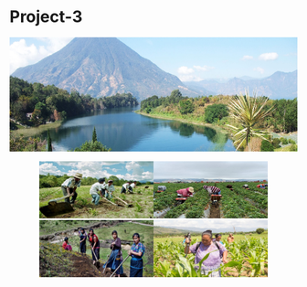 # Project-3

<p align="center">
    <img width="800" height="200" src="images/guatemala.jpg">
         </p>
</head>
<body>
    <div>
        <p align="center">
<img width="200" height="100" src="images/farming.jpg"><img width="200" height="100" src="images/farmingmoun.png"><img width="200" height="100" src="images/womanfarming.jpg"><img width="200" height="100" src="images/womanspr.jpg">
        </p>
        
        
         